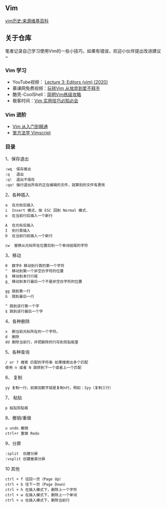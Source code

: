 ## Vim
[vim历史:来源维基百科](https://zh.wikipedia.org/wiki/Vim#Vim%E5%8E%86%E5%8F%B2)

## 关于仓库

笔者记录自己学习使用Vim的一些小技巧，如果有错误，欢迎小伙伴提出改进建议~

### Vim 学习

- YouTube视频： [Lecture 3: Editors (vim) (2020)](https://missing.csail.mit.edu/2020/editors)
- 慕课网免费视频：[玩转Vim 从放弃到爱不释手](https://www.imooc.com/learn/1129)
- 酷壳-CoolShell：[简明Vim练级攻略](https://coolshell.cn/articles/5426.html)
- 极客时间：[Vim 实用技巧必知必会](https://time.geekbang.org/column/intro/100055801)

### Vim 进阶

- [Vim 从入门到精通](https://github.com/wsdjeg/vim-galore-zh_cn)
- [笨方法学 Vimscript](https://learnvimscriptthehardway.stevelosh.com)

### 目录

1、保存退出

    :wq  保存推出
    :q   退出
    :q!  退出不保存
    :qa! 强行退出所有的正在编辑的文件，就算别的文件有更改

2、各种插入 

    a  在光标后插入
    i  Insert 模式，按 ESC 回到 Normal 模式.
    o  在当前行后插入一个新行

    A  在光标后插入
    I  到行首插入
    O  在当前行前插入一个新行

    cw  替换从光标所在位置后到一个单词结尾的字符

3、移动

    0  数字0 移动到行首的第一个字符
    ^  移动到第一个非空白字符的位置
    $  移动到本行行尾
    g_ 移动到本行最后一个不是非空白字符的位置

    gg 跳到第一行
    G  跳到最后一行

    ^ 跳到该行第一个字
    $ 跳到该行最后一个字

4、各种删除

    x  删当前光标所在的一个字符。
    d  删除
    dd 删除当前行，并把删除的行存到剪贴板里


5、各种查询
        
    / or ? 搜索 匹配的字符串 如果搜索出多个匹配
    使用 n 或者 N 跳转到下一个或者上一个匹配
    
6、 复制
    
    yy 复制一行，前面加数字就是复制n行，例如：3yy（复制三行）

7、 粘贴

    p 粘贴剪贴板

8、撤销/重做

    u undo 撤销
    ctrl+r 重做 Redo

9、分屏

    :split  创建分屏 
    :vsplit 创建垂直分屏

10 其他

    ctrl + f 往回一页（Page Up）
    ctrl + b 往下一页（Page Down）
    ctrl + h 在插入模式下，删除上一个字符
    ctrl + w 在插入模式下，删除上一个单词
    ctrl + u 在插入模式下，删除当前行
        
                






